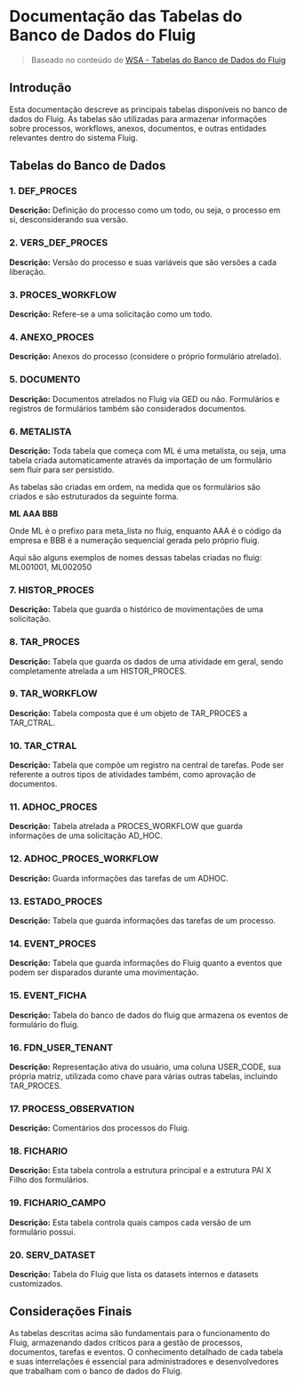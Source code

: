 # Documentação das Tabelas do Banco de Dados do Fluig

> Baseado no conteúdo de [WSA - Tabelas do Banco de Dados do Fluig](https://www.wsa.com.br/tabelas-do-banco-de-dados-do-fluig/)

## Introdução

Esta documentação descreve as principais tabelas disponíveis no banco de dados do Fluig. As tabelas são utilizadas para armazenar informações sobre processos, workflows, anexos, documentos, e outras entidades relevantes dentro do sistema Fluig.

## Tabelas do Banco de Dados

### 1. DEF_PROCES

**Descrição:** Definição do processo como um todo, ou seja, o processo em si, desconsiderando sua versão.

### 2. VERS_DEF_PROCES

**Descrição:** Versão do processo e suas variáveis que são versões a cada liberação.

### 3. PROCES_WORKFLOW

**Descrição:** Refere-se a uma solicitação como um todo.

### 4. ANEXO_PROCES

**Descrição:** Anexos do processo (considere o próprio formulário atrelado).

### 5. DOCUMENTO

**Descrição:** Documentos atrelados no Fluig via GED ou não. Formulários e registros de formulários também são considerados documentos.

### 6. METALISTA

**Descrição:** Toda tabela que começa com ML é uma metalista, ou seja, uma tabela criada automaticamente através da importação de um formulário sem fluir para ser persistido.

As tabelas são criadas em ordem, na medida que os formulários são criados e são estruturados da seguinte forma.

**ML AAA BBB**

Onde ML é o prefixo para meta_lista no fluig, enquanto AAA é o código da empresa e BBB é a numeração sequencial gerada pelo próprio fluig.

Aqui são alguns exemplos de nomes dessas tabelas criadas no fluig: ML001001, ML002050

### 7. HISTOR_PROCES

**Descrição:** Tabela que guarda o histórico de movimentações de uma solicitação.

### 8. TAR_PROCES

**Descrição:** Tabela que guarda os dados de uma atividade em geral, sendo completamente atrelada a um HISTOR_PROCES.

### 9. TAR_WORKFLOW

**Descrição:** Tabela composta que é um objeto de TAR_PROCES a TAR_CTRAL.

### 10. TAR_CTRAL

**Descrição:** Tabela que compõe um registro na central de tarefas. Pode ser referente a outros tipos de atividades também, como aprovação de documentos.

### 11. ADHOC_PROCES

**Descrição:** Tabela atrelada a PROCES_WORKFLOW que guarda informações de uma solicitação AD_HOC.

### 12. ADHOC_PROCES_WORKFLOW

**Descrição:** Guarda informações das tarefas de um ADHOC.

### 13. ESTADO_PROCES

**Descrição:** Tabela que guarda informações das tarefas de um processo.

### 14. EVENT_PROCES

**Descrição:** Tabela que guarda informações do Fluig quanto a eventos que podem ser disparados durante uma movimentação.

### 15. EVENT_FICHA

**Descrição:** Tabela do banco de dados do fluig que armazena os eventos de formulário do fluig.

### 16. FDN_USER_TENANT

**Descrição:** Representação ativa do usuário, uma coluna USER_CODE, sua própria matriz, utilizada como chave para várias outras tabelas, incluindo TAR_PROCES.

### 17. PROCESS_OBSERVATION

**Descrição:** Comentários dos processos do Fluig.

### 18. FICHARIO

**Descrição:** Esta tabela controla a estrutura principal e a estrutura PAI X Filho dos formulários.

### 19. FICHARIO_CAMPO

**Descrição:** Esta tabela controla quais campos cada versão de um formulário possui.

### 20. SERV_DATASET

**Descrição:** Tabela do Fluig que lista os datasets internos e datasets customizados.

## Considerações Finais

As tabelas descritas acima são fundamentais para o funcionamento do Fluig, armazenando dados críticos para a gestão de processos, documentos, tarefas e eventos. O conhecimento detalhado de cada tabela e suas interrelações é essencial para administradores e desenvolvedores que trabalham com o banco de dados do Fluig.
